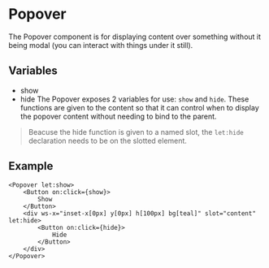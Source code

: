 # Popover

The Popover component is for displaying content over something without it
being modal (you can interact with things under it still).

## Variables
- show
- hide
The Popover exposes 2 variables for use: `show` and `hide`. These functions
are given to the content so that it can control when to display the popover
content without needing to bind to the parent.

> Beacuse the hide function is given to a named slot, the `let:hide` declaration
> needs to be on the slotted element.

## Example
```svelte
<Popover let:show>
    <Button on:click={show}>
        Show
    </Button>
    <div ws-x="inset-x[0px] y[0px] h[100px] bg[teal]" slot="content" let:hide>
        <Button on:click={hide}>
            Hide
        </Button>
    </div>
</Popover>
```
